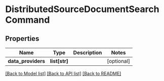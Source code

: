 # DistributedSourceDocumentSearchCommand

## Properties
Name | Type | Description | Notes
------------ | ------------- | ------------- | -------------
**data_providers** | **list[str]** |  | [optional] 

[[Back to Model list]](../README.md#documentation-for-models) [[Back to API list]](../README.md#documentation-for-api-endpoints) [[Back to README]](../README.md)

